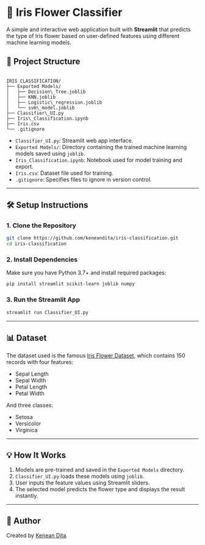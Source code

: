 # 🌸 Iris Flower Classifier

A simple and interactive web application built with **Streamlit** that predicts the type of Iris flower based on user-defined features using different machine learning models.

## 📌 Project Structure

```

IRIS CLASSIFICATION/
├── Exported Models/
│   ├── Decision\_Tree.joblib
│   ├── KNN.joblib
│   ├── Logistic\_regression.joblib
│   └── svm\_model.joblib
├── Classifier\_UI.py
├── Iris\_Classification.ipynb
├── Iris.csv
└── .gitignore

````

- `Classifier_UI.py`: Streamlit web app interface.
- `Exported Models/`: Directory containing the trained machine learning models saved using `joblib`.
- `Iris_Classification.ipynb`: Notebook used for model training and export.
- `Iris.csv`: Dataset file used for training.
- `.gitignore`: Specifies files to ignore in version control.

---

## 🛠️ Setup Instructions

### 1. Clone the Repository

```bash
git clone https://github.com/keneandita/iris-classification.git
cd iris-classification
````

### 2. Install Dependencies

Make sure you have Python 3.7+ and install required packages:

```bash
pip install streamlit scikit-learn joblib numpy
```

### 3. Run the Streamlit App

```bash
streamlit run Classifier_UI.py
```

---

## 📊 Dataset

The dataset used is the famous [Iris Flower Dataset](https://www.kaggle.com/datasets/uciml/iris), which contains 150 records with four features:

* Sepal Length
* Sepal Width
* Petal Length
* Petal Width

And three classes:

* Setosa
* Versicolor
* Virginica

---

## 💡 How It Works

1. Models are pre-trained and saved in the `Exported Models` directory.
2. `Classifier_UI.py` loads these models using `joblib`.
3. User inputs the feature values using Streamlit sliders.
4. The selected model predicts the flower type and displays the result instantly.

---


## 🧠 Author

Created by [Kenean Dita](https://github.com/KeneanDita).
